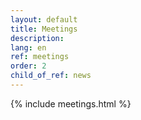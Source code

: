 ```yaml
---
layout: default
title: Meetings
description: 
lang: en
ref: meetings
order: 2
child_of_ref: news
---
```


<main class="container my-5" markdown="1">
    {% include meetings.html %}
</main>
